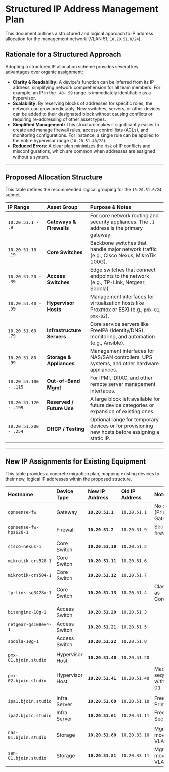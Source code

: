 # Structured IP Address Management Plan

This document outlines a structured and logical approach to IP address allocation for the management network (VLAN 51, `10.20.51.0/24`).

## Rationale for a Structured Approach

Adopting a structured IP allocation scheme provides several key advantages over organic assignment:

*   **Clarity & Readability:** A device's function can be inferred from its IP address, simplifying network comprehension for all team members. For example, an IP in the `.40-.59` range is immediately identifiable as a hypervisor.
*   **Scalability:** By reserving blocks of addresses for specific roles, the network can grow predictably. New switches, servers, or other devices can be added to their designated block without causing conflicts or requiring re-addressing of other asset types.
*   **Simplified Management:** This structure makes it significantly easier to create and manage firewall rules, access control lists (ACLs), and monitoring configurations. For instance, a single rule can be applied to the entire hypervisor range (`10.20.51.40/28`).
*   **Reduced Errors:** A clear plan minimizes the risk of IP conflicts and misconfigurations, which are common when addresses are assigned without a system.

---

## Proposed Allocation Structure

This table defines the recommended logical grouping for the `10.20.51.0/24` subnet.

| IP Range | Asset Group | Purpose & Notes |
| :--- | :--- | :--- |
| `10.20.51.1 - .9` | **Gateways & Firewalls** | For core network routing and security appliances. The `.1` address is the primary gateway. |
| `10.20.51.10 - .19` | **Core Switches** | Backbone switches that handle major network traffic (e.g., Cisco Nexus, MikroTik 100G). |
| `10.20.51.20 - .39` | **Access Switches** | Edge switches that connect endpoints to the network (e.g., TP-Link, Netgear, Sodola). |
| `10.20.51.40 - .59` | **Hypervisor Hosts** | Management interfaces for virtualization hosts like Proxmox or ESXi (e.g., `pmx-01`, `pmx-02`). |
| `10.20.51.60 - .79` | **Infrastructure Servers** | Core service servers like FreeIPA (Identity/DNS), monitoring, and automation (e.g., Ansible). |
| `10.20.51.80 - .99` | **Storage & Appliances** | Management interfaces for NAS/SAN controllers, UPS systems, and other hardware appliances. |
| `10.20.51.100 - .119`| **Out-of-Band Mgmt** | For IPMI, iDRAC, and other remote server management interfaces. |
| `10.20.51.120 - .199`| **Reserved / Future Use** | A large block left available for future device categories or expansion of existing ones. |
| `10.20.51.200 - .254`| **DHCP / Testing** | Optional range for temporary devices or for provisioning new hosts before assigning a static IP. |

---

## New IP Assignments for Existing Equipment

This table provides a concrete migration plan, mapping existing devices to their new, logical IP addresses within the proposed structure.

| Hostname | Device Type | New IP Address | Old IP Address | Notes |
| :--- | :--- | :--- | :--- | :--- |
| `opnsense-fw` | Gateway | **`10.20.51.1`** | `10.20.51.1` | No change (Primary Gateway) |
| `opnsense-fw-hpz620-1` | Firewall | **`10.20.51.2`** | `10.20.51.9` | Secondary firewall |
| | | | | |
| `cisco-nexus-1` | Core Switch | **`10.20.51.10`** | `10.20.51.2` | |
| `mikrotik-crs520-1` | Core Switch | **`10.20.51.11`** | `10.20.51.6` | |
| `mikrotik-crs504-1` | Core Switch | **`10.20.51.12`** | `10.20.51.7` | |
| `tp-link-sg3428x-1` | Core Switch | **`10.20.51.13`** | `10.20.51.4` | Classified as Core/Distro |
| | | | | |
| `bitengine-10g-1` | Access Switch | **`10.20.51.20`** | `10.20.51.3` | |
| `netgear-gs108ev4-1` | Access Switch | **`10.20.51.21`** | `10.20.51.5` | |
| `sodola-10g-1` | Access Switch | **`10.20.51.22`** | `10.20.51.8` | |
| | | | | |
| `pmx-01.bjoin.studio` | Hypervisor Host | **`10.20.51.40`** | `10.20.51.20` | |
| `pmx-02.bjoin.studio` | Hypervisor Host | **`10.20.51.41`** | `10.20.51.40` | Made sequential with pmx-01 |
| | | | | |
| `ipa1.bjoin.studio` | Infra Server | **`10.20.51.60`** | `10.20.51.10` | FreeIPA Primary |
| `ipa2.bjoin.studio` | Infra Server | **`10.20.51.61`** | `10.20.51.11` | FreeIPA Secondary |
| | | | | |
| `nas-01.bjoin.studio` | Storage | **`10.20.51.80`** | `10.20.33.10` | Mgmt IP moved to VLAN 51 |
| `san-01.bjoin.studio` | Storage | **`10.20.51.81`** | `10.20.33.11` | Mgmt IP moved to VLAN 51 |
